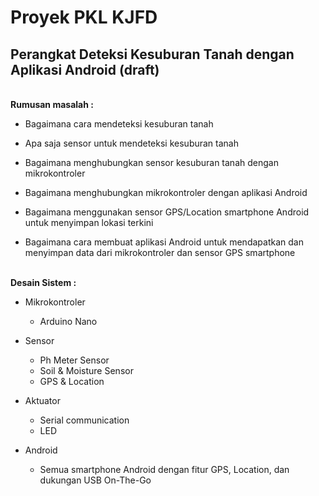 # Proyek PKL KJFD

## Perangkat Deteksi Kesuburan Tanah dengan Aplikasi Android (draft)

\
**Rumusan masalah :**

- Bagaimana cara mendeteksi kesuburan tanah

- Apa saja sensor untuk mendeteksi kesuburan tanah

- Bagaimana menghubungkan sensor kesuburan tanah dengan mikrokontroler

- Bagaimana menghubungkan mikrokontroler dengan aplikasi Android

- Bagaimana menggunakan sensor GPS/Location smartphone Android untuk menyimpan lokasi terkini

- Bagaimana cara membuat aplikasi Android untuk mendapatkan dan menyimpan data dari mikrokontroler dan sensor GPS smartphone

\
**Desain Sistem :**

- Mikrokontroler
  - Arduino Nano

- Sensor
  - Ph Meter Sensor
  - Soil & Moisture Sensor
  - GPS & Location

- Aktuator
  - Serial communication
  - LED

- Android
  - Semua smartphone Android dengan fitur GPS, Location, dan dukungan USB On-The-Go
